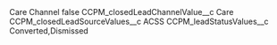 <?xml version="1.0" encoding="UTF-8"?>
<CustomMetadata xmlns="http://soap.sforce.com/2006/04/metadata" xmlns:xsi="http://www.w3.org/2001/XMLSchema-instance" xmlns:xsd="http://www.w3.org/2001/XMLSchema">
    <label>Care Channel</label>
    <protected>false</protected>
    <values>
        <field>CCPM_closedLeadChannelValue__c</field>
        <value xsi:type="xsd:string">Care</value>
    </values>
    <values>
        <field>CCPM_closedLeadSourceValues__c</field>
        <value xsi:type="xsd:string">ACSS</value>
    </values>
    <values>
        <field>CCPM_leadStatusValues__c</field>
        <value xsi:type="xsd:string">Converted,Dismissed</value>
    </values>
</CustomMetadata>
